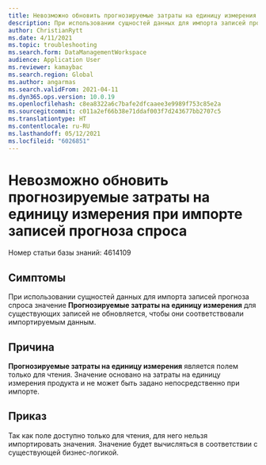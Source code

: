 ```yaml
---
title: Невозможно обновить прогнозируемые затраты на единицу измерения при импорте записей прогноза спроса
description: При использовании сущностей данных для импорта записей прогноза спроса себестоимость для существующих записей не обновляется, чтобы они соответствовали импортируемым данным.
author: ChristianRytt
ms.date: 4/11/2021
ms.topic: troubleshooting
ms.search.form: DataManagementWorkspace
audience: Application User
ms.reviewer: kamaybac
ms.search.region: Global
ms.author: angarmas
ms.search.validFrom: 2021-04-11
ms.dyn365.ops.version: 10.0.19
ms.openlocfilehash: c8ea8322a6c7bafe2dfcaaee3e9989f753c85e2a
ms.sourcegitcommit: c011a2ef66b38e71ddaf003f7d243677bb2707c5
ms.translationtype: HT
ms.contentlocale: ru-RU
ms.lasthandoff: 05/12/2021
ms.locfileid: "6026851"
---
```

# <a name="you-cant-update-the-forecasted-unit-cost-when-you-import-demand-forecast-records"></a>Невозможно обновить прогнозируемые затраты на единицу измерения при импорте записей прогноза спроса

Номер статьи базы знаний: 4614109

## <a name="symptoms"></a>Симптомы

При использовании сущностей данных для импорта записей прогноза спроса значение **Прогнозируемые затраты на единицу измерения** для существующих записей не обновляется, чтобы они соответствовали импортируемым данным.

## <a name="cause"></a>Причина

**Прогнозируемые затраты на единицу измерения** является полем только для чтения. Значение основано на затраты на единицу измерения продукта и не может быть задано непосредственно при импорте.

## <a name="resolution"></a>Приказ

Так как поле доступно только для чтения, для него нельзя импортировать значения. Значение будет вычисляться в соответствии с существующей бизнес-логикой.
